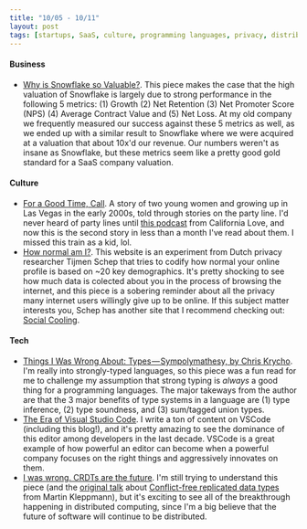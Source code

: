 ```yaml
---
title: "10/05 - 10/11"
layout: post
tags: [startups, SaaS, culture, programming languages, privacy, distributed systems, types, text editors]
---
```


#### Business

* [Why is Snowflake so Valuable?](https://www.freshpaint.io/blog/why-is-snowflake-so-valuable).  This piece makes the case that the high valuation of Snowflake is largely due to strong performance in the following 5 metrics: (1) Growth (2) Net Retention (3) Net Promoter Score (NPS) (4) Average Contract Value and (5) Net Loss.  At my old company we frequently measured our success against these 5 metrics as well, as we ended up with a similar result to Snowflake where we were acquired at a valuation that about 10x'd our revenue.  Our numbers weren't as insane as Snowflake, but these metrics seem  like a pretty good gold standard for a SaaS company valuation.

#### Culture

* [For a Good Time, Call](https://www.guernicamag.com/for-a-good-time-call/).  A story of two young women and growing up in Las Vegas in the early 2000s, told through stories on the party line.  I'd never heard of party lines until [this podcast](https://podcasts.apple.com/nz/podcast/p-line/id1522337888?i=1000485162923) from California Love, and now this is the second story in less than a month I've read about them.  I missed this train as a kid, lol.
* [How normal am I?](https://www.hownormalami.eu/).  This website is an experiment from Dutch privacy researcher Tijmen Schep that tries to codify how normal your online profile is based on ~20 key demographics.  It's pretty shocking to see how much data is colected about you in the process of browsing the internet, and this piece is a sobering reminder about all the privacy many internet users willingly give up to be online.  If this subject matter interests you, Schep has another site that I recommend checking out: [Social Cooling](https://www.socialcooling.com/).

#### Tech

* [Things I Was Wrong About: Types — Sympolymathesy, by Chris Krycho](https://v5.chriskrycho.com/journal/things-i-was-wrong-about/1-types/).  I'm really into strongly-typed languages, so this piece was a fun read for me to challenge my assumption that strong typing is _always_ a good thing for a programming languages.  The major takeways from the author are that the 3 major benefits of type systems in a language are (1) type inference, (2) type soundness, and (3) sum/tagged union types.  
* [The Era of Visual Studio Code](https://blog.robenkleene.com/2020/09/21/the-era-of-visual-studio-code/).  I write a ton of content on VSCode (including this blog!), and it's pretty amazing to see the dominance of this editor among developers in the last decade.  VSCode is a great example of how powerful an editor can become when a powerful company focuses on the right things and aggressively innovates on them.  
* [I was wrong. CRDTs are the future](https://josephg.com/blog/crdts-are-the-future/).  I'm still trying to understand this piece (and the [original talk](https://www.youtube.com/watch?v=x7drE24geUw) about [Conflict-free replicated data types](https://en.wikipedia.org/wiki/Conflict-free_replicated_data_type) from Martin Kleppmann), but it's exciting to see all of the breakthrough happening in distributed computing, since I'm a big believe that the future of software will continue to be distributed.
